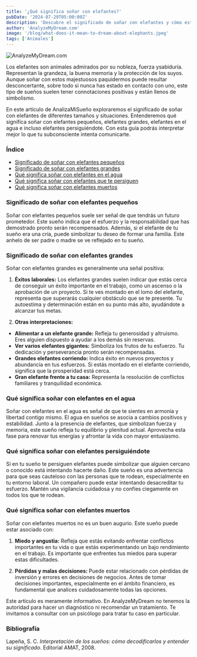 ```yaml
---
title: '¿Qué significa soñar con elefantes?'
pubDate: '2024-07-29T05:00:00Z'
description: 'Descubre el significado de soñar con elefantes y cómo estos sueños pueden reflejar tus logros, inquietudes y estado emocional.'
author: 'AnalyzeMyDream.com'
image: '/blog/what-does-it-mean-to-dream-about-elephants.jpeg'
tags: ['Animales']
---
```


![AnalyzeMyDream.com](/blog/what-does-it-mean-to-dream-about-elephants.jpeg)

Los elefantes son animales admirados por su nobleza, fuerza y ​​sabiduría. Representan la grandeza, la buena memoria y la protección de los suyos. Aunque soñar con estos majestuosos paquidermos puede resultar desconcertante, sobre todo si nunca has estado en contacto con uno, este tipo de sueños suelen tener connotaciones positivas y están llenos de simbolismo.

En este artículo de AnalizaMiSueño exploraremos el significado de soñar con elefantes de diferentes tamaños y situaciones. Entenderemos qué significa soñar con elefantes pequeños, elefantes grandes, elefantes en el agua e incluso elefantes persiguiéndote. Con esta guía podrás interpretar mejor lo que tu subconsciente intenta comunicarte.

### Índice

- [Significado de soñar con elefantes pequeños](#significado-de-soñar-con-elefantes-pequenos)
- [Significado de soñar con elefantes grandes](#significado-de-soñar-con-elefantes-grandes)
- [Qué significa soñar con elefantes en el agua](#que-significa-soñar-con-elefantes-en-el-agua)
- [Qué significa soñar con elefantes que te persiguen](#que-significa-soñar-con-elefantes-que-te-persiguen)
- [Qué significa soñar con elefantes muertos](#que-significa-soñar-con-elefantes-muertos)

### Significado de soñar con elefantes pequeños

Soñar con elefantes pequeños suele ser señal de que tendrás un futuro prometedor. Este sueño indica que el esfuerzo y la responsabilidad que has demostrado pronto serán recompensados. Además, si el elefante de tu sueño era una cría, puede simbolizar tu deseo de formar una familia. Este anhelo de ser padre o madre se ve reflejado en tu sueño.

### Significado de soñar con elefantes grandes

Soñar con elefantes grandes es generalmente una señal positiva:

1. **Éxitos laborales:** Los elefantes grandes suelen indicar que estás cerca de conseguir un éxito importante en el trabajo, como un ascenso o la aprobación de un proyecto. Si te ves montado en el lomo del elefante, representa que superarás cualquier obstáculo que se te presente. Tu autoestima y determinación están en su punto más alto, ayudándote a alcanzar tus metas.

2. **Otras interpretaciones:**
- **Alimentar a un elefante grande:** Refleja tu generosidad y altruismo. Eres alguien dispuesto a ayudar a los demás sin reservas.
- **Ver varios elefantes gigantes:** Simboliza los frutos de tu esfuerzo. Tu dedicación y perseverancia pronto serán recompensadas.
- **Grandes elefantes corriendo:** Indica éxito en nuevos proyectos y abundancia en tus esfuerzos. Si estás montado en el elefante corriendo, significa que la prosperidad está cerca.
- **Gran elefante frente a tu casa:** Representa la resolución de conflictos familiares y tranquilidad económica.

### Qué significa soñar con elefantes en el agua

Soñar con elefantes en el agua es señal de que te sientes en armonía y libertad contigo mismo. El agua en sueños se asocia a cambios positivos y estabilidad. Junto a la presencia de elefantes, que simbolizan fuerza y ​​memoria, este sueño refleja tu equilibrio y plenitud actual. Aprovecha esta fase para renovar tus energías y afrontar la vida con mayor entusiasmo.

### Qué significa soñar con elefantes persiguiéndote

Si en tu sueño te persiguen elefantes puede simbolizar que alguien cercano o conocido está intentando hacerte daño. Este sueño es una advertencia para que seas cauteloso con las personas que te rodean, especialmente en tu entorno laboral. Un compañero puede estar intentando desacreditar tu esfuerzo. Mantén una vigilancia cuidadosa y no confíes ciegamente en todos los que te rodean. 

### Qué significa soñar con elefantes muertos

Soñar con elefantes muertos no es un buen augurio. Este sueño puede estar asociado con:

1. **Miedo y angustia:** Refleja que estás evitando enfrentar conflictos importantes en tu vida o que estás experimentando un bajo rendimiento en el trabajo. Es importante que enfrentes tus miedos para superar estas dificultades.

2. **Pérdidas y malas decisiones:** Puede estar relacionado con pérdidas de inversión y errores en decisiones de negocios. Antes de tomar decisiones importantes, especialmente en el ámbito financiero, es fundamental que analices cuidadosamente todas las opciones.

Este artículo es meramente informativo. En AnalyzeMyDream no tenemos la autoridad para hacer un diagnóstico ni recomendar un tratamiento. Te invitamos a consultar con un psicólogo para tratar tu caso en particular.

### Bibliografía

Lapeña, S. C. *Interpretación de los sueños: cómo decodificarlos y entender su significado*. Editorial AMAT, 2008.
